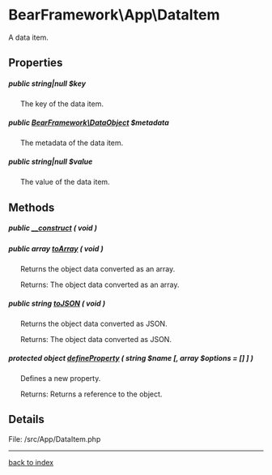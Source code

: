 # BearFramework\App\DataItem

A data item.

## Properties

##### public string|null $key

&nbsp;&nbsp;&nbsp;&nbsp;&nbsp;&nbsp;The key of the data item.

##### public [BearFramework\DataObject](bearframework.dataobject.class.md) $metadata

&nbsp;&nbsp;&nbsp;&nbsp;&nbsp;&nbsp;The metadata of the data item.

##### public string|null $value

&nbsp;&nbsp;&nbsp;&nbsp;&nbsp;&nbsp;The value of the data item.

## Methods

##### public [__construct](bearframework.app.dataitem.__construct.method.md) ( void )

##### public array [toArray](bearframework.app.dataitem.toarray.method.md) ( void )

&nbsp;&nbsp;&nbsp;&nbsp;&nbsp;&nbsp;Returns the object data converted as an array.

&nbsp;&nbsp;&nbsp;&nbsp;&nbsp;&nbsp;Returns: The object data converted as an array.

##### public string [toJSON](bearframework.app.dataitem.tojson.method.md) ( void )

&nbsp;&nbsp;&nbsp;&nbsp;&nbsp;&nbsp;Returns the object data converted as JSON.

&nbsp;&nbsp;&nbsp;&nbsp;&nbsp;&nbsp;Returns: The object data converted as JSON.

##### protected object [defineProperty](bearframework.app.dataitem.defineproperty.method.md) ( string $name [, array $options = [] ] )

&nbsp;&nbsp;&nbsp;&nbsp;&nbsp;&nbsp;Defines a new property.

&nbsp;&nbsp;&nbsp;&nbsp;&nbsp;&nbsp;Returns: Returns a reference to the object.

## Details

File: /src/App/DataItem.php

---

[back to index](index.md)

